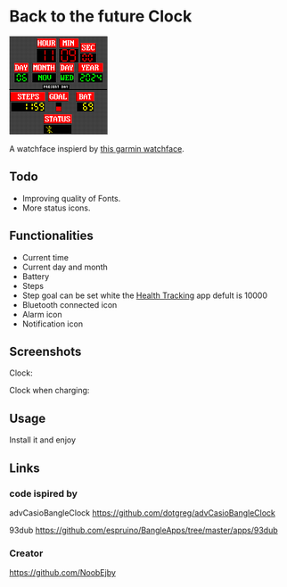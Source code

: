 # Back to the future Clock

![](screenshot.png)

A watchface inspierd by <a target="_blank" href="https://apps.garmin.com/apps/d181bcf9-5421-42a5-b460-863e5e76d798">this garmin watchface</a>.<br/>

## Todo

- Improving quality of Fonts.
- More status icons.

## Functionalities

- Current time
- Current day and month
- Battery
- Steps
- Step goal can be set white the <a target="_blank" href="https://github.com/espruino/BangleApps/tree/master/apps/health">Health Tracking</a> app defult is 10000
- Bluetooth connected icon
- Alarm icon
- Notification icon

## Screenshots
Clock:<br/>

Clock when charging:<br/>


## Usage
Install it and enjoy


## Links
### code ispired by
advCasioBangleClock <a target="_blank" href="https://github.com/dotgreg/advCasioBangleClock">https://github.com/dotgreg/advCasioBangleClock</a>

93dub <a target="_blank" href="https://github.com/espruino/BangleApps/tree/master/apps/93dub">https://github.com/espruino/BangleApps/tree/master/apps/93dub</a>

### Creator 
<a target="_blank" href="https://github.com/NoobEjby">https://github.com/NoobEjby</a>
